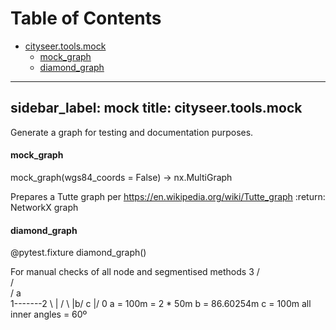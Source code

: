 # Table of Contents

* [cityseer.tools.mock](#cityseer.tools.mock)
  * [mock\_graph](#cityseer.tools.mock.mock_graph)
  * [diamond\_graph](#cityseer.tools.mock.diamond_graph)

---
sidebar_label: mock
title: cityseer.tools.mock
---

Generate a graph for testing and documentation purposes.

<a name="cityseer.tools.mock.mock_graph"></a>
#### mock\_graph

<FuncSignature>

mock_graph(wgs84_coords = False) -> nx.MultiGraph

</FuncSignature>

Prepares a Tutte graph per https://en.wikipedia.org/wiki/Tutte_graph
:return: NetworkX graph

<a name="cityseer.tools.mock.diamond_graph"></a>
#### diamond\_graph

<FuncSignature>

@pytest.fixture
diamond_graph()

</FuncSignature>

For manual checks of all node and segmentised methods
3
/ \
/   \
/  a  \
1-------2
\  |  /
\ |b/ c
\|/
0
a = 100m = 2 * 50m
b = 86.60254m
c = 100m
all inner angles = 60º

